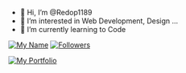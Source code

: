 - 👋 Hi, I’m @Redop1189
- 👀 I’m interested in Web Development, Design ...
- 🌱 I’m currently learning to Code
<!---
- 💞️ I’m looking to collaborate on ...
- 📫 How to reach me ...

Redop1189/Redop1189 is a ✨ special ✨ repository because its `README.md` (this file) appears on your GitHub profile.
You can click the Preview link to take a look at your changes.
--->

[![My Name](https://img.shields.io/badge/Name-Redop1189%20-orange)](https://github.com/Redop1189/Redop1189)   [![Followers](https://img.shields.io/github/followers/Redop1189?style=social)](https://github.com/Redop1189/Redop1189)

[![My Portfolio](https://img.shields.io/badge/Visit%20Portfolio-Redop1189%20-red)](https://redop1189.github.io/Folio/)
